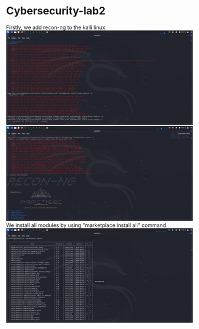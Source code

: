 # Cybersecurity-lab2
Firstly, we add recon-ng to the kalli linux
![image alt](https://github.com/AlizadaUlvi/Cybersecurity-lab2/blob/39c7e67679372c7ca3fc302741990f0b958630ed/Adding%20Recon-ng.jpg)
![image alt](https://github.com/AlizadaUlvi/Cybersecurity-lab2/blob/ab9449038f46a67c088b385b07666d0b8c713ef4/Adding%20Recon-ng%202.jpg)
We install all modules by using "marketplace install all" command
![image alt](https://github.com/AlizadaUlvi/Cybersecurity-lab2/blob/89ea6f5875d488301239fbb132bf7a7215ba626e/Marketplace%20install%20all.jpg)

